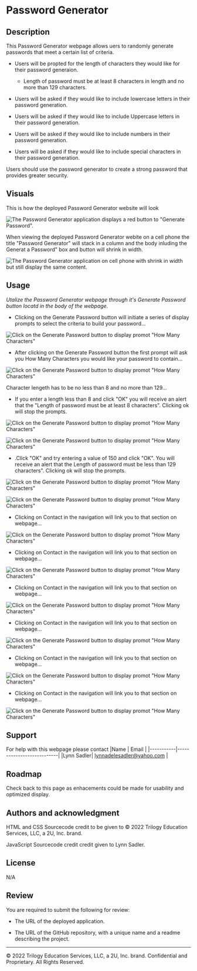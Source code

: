 # Password Generator

## Description

This Password Generator webpage allows uers to randomly generate passwords that meet a certain list of criteria.
* Users will be propted for the length of characters they would like for their password generaion. 
    * Length of password must be at least 8 characters in length and no more than 129 characters. 

* Users will be asked if they would like to include lowercase letters in their password generation.

* Users will be asked if they would like to include Uppercase letters in their password generation.

* Users will be asked if they would like to include numbers in their password generation.

* Users will be asked if they would like to include special characters in their password generation.

 Users should use the password generator to create a strong password that provides greater security. 



## Visuals
<!-- Provide the visuals for full display and phone display -->
This is how the deployed Password Generator website will look

![The Password Generator application displays a red button to "Generate Password".](./Assets/password%20generator%20page.png)

When viewing the deployed Password Generator webite on a cell phone the title "Password Generator" will stack in a column and the body inluding the Generat a Password" box and button will shrink in width.   

![The Password Generator application on cell phone with shrink in width but still display the same content.](./Assets/password%20generator%20page%20on%20cell%20phone.png)


 
## Usage
<!-- Provide a list of steps to generate a password -->
*Utalize the Password Generator webpage through it's Generate Password button locatd in the body of the webpage.*
* Clicking on the Generate Password button will initiate a series of display prompts to select the criteria to build your password...

![Click on the Generate Password button to display promot "How Many Characters"](./Assets/generate%20password%20button.png)

* After clicking on the Generate Password button the first prompt will ask you How Many Characters you would like your password to contain...

![Click on the Generate Password button to display promot "How Many Characters"](./Assets/how%20many%20characters.png)


Character lengeth has to be no less than 8 and no more than 129... 

* If you enter a length less than 8 and click "OK" you will receive an alert that the "Length of password must be at least 8 characters". Clicking ok will stop the prompts.

![Click on the Generate Password button to display promot "How Many Characters"](./Assets/characters%207.png)


![Click on the Generate Password button to display promot "How Many Characters"](./Assets/characters%207%20response.png)
 

*  .Click "OK" and try entering a value of 150 and click "OK". You will receive an alert that the Length of password must be less than 129 characters". Clicking ok will stop the prompts.

![Click on the Generate Password button to display promot "How Many Characters"](./Assets/characters%20150.png)


![Click on the Generate Password button to display promot "How Many Characters"](./Assets/characters%20150%20response.png)

*  Clicking on Contact in the navigation will link you to that section on webpage...

![Click on the Generate Password button to display promot "How Many Characters"](./Assets/characters%208.png)


*  Clicking on Contact in the navigation will link you to that section on webpage...

![Click on the Generate Password button to display promot "How Many Characters"](./Assets/lowercase%20letters.png)

*  Clicking on Contact in the navigation will link you to that section on webpage...

![Click on the Generate Password button to display promot "How Many Characters"](./Assets/uppercase%20letters.png)

*  Clicking on Contact in the navigation will link you to that section on webpage...

![Click on the Generate Password button to display promot "How Many Characters"](./Assets/numeric%20characters.png)

*  Clicking on Contact in the navigation will link you to that section on webpage...

![Click on the Generate Password button to display promot "How Many Characters"](./Assets/special%20characters.png)

*  Clicking on Contact in the navigation will link you to that section on webpage...

![Click on the Generate Password button to display promot "How Many Characters"](./Assets/password%20generated.png)
 
## Support
For help with this webpage please contact 
|Name       | Email                     |
|-----------|---------------------------|
|Lynn Sadler| lynnadelesadler@yahoo.com |

## Roadmap
Check back to this page as enhacements could be made for usability and optimized display. 

## Authors and acknowledgment

HTML and CSS Sourcecode credit to be given to © 2022 Trilogy Education Services, LLC, a 2U, Inc. brand. 

JavaScript Sourcecode credit credit given to Lynn Sadler.



## License
N/A

## Review

You are required to submit the following for review:

* The URL of the deployed application.

* The URL of the GitHub repository, with a unique name and a readme describing the project.

- - -
© 2022 Trilogy Education Services, LLC, a 2U, Inc. brand. Confidential and Proprietary. All Rights Reserved.
